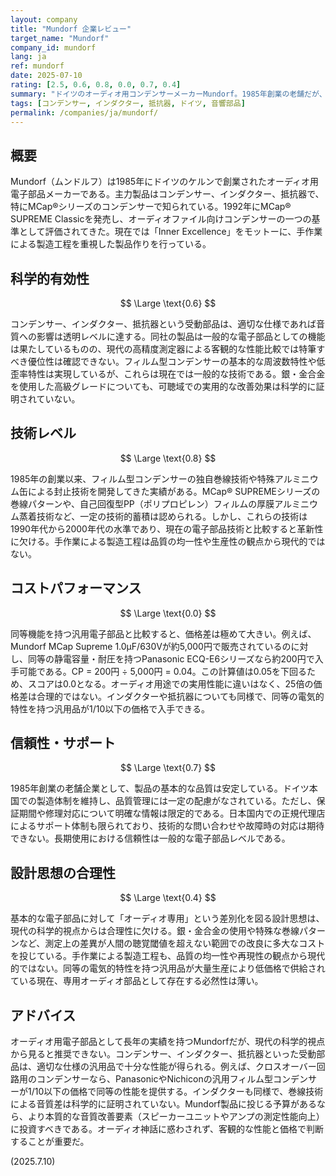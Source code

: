 ```yaml
---
layout: company
title: "Mundorf 企業レビュー"
target_name: "Mundorf"
company_id: mundorf
lang: ja
ref: mundorf
date: 2025-07-10
rating: [2.5, 0.6, 0.8, 0.0, 0.7, 0.4]
summary: "ドイツのオーディオ用コンデンサーメーカーMundorf。1985年創業の老舗だが、現代技術との比較では性能面で劣勢。高価格帯にも関わらず、同等機能を持つ汎用品が圧倒的に低価格で入手可能。"
tags: [コンデンサー, インダクター, 抵抗器, ドイツ, 音響部品]
permalink: /companies/ja/mundorf/
---
```


## 概要

Mundorf（ムンドルフ）は1985年にドイツのケルンで創業されたオーディオ用電子部品メーカーである。主力製品はコンデンサー、インダクター、抵抗器で、特にMCap®シリーズのコンデンサーで知られている。1992年にMCap® SUPREME Classicを発売し、オーディオファイル向けコンデンサーの一つの基準として評価されてきた。現在では「Inner Excellence」をモットーに、手作業による製造工程を重視した製品作りを行っている。

## 科学的有効性

$$ \Large \text{0.6} $$

コンデンサー、インダクター、抵抗器という受動部品は、適切な仕様であれば音質への影響は透明レベルに達する。同社の製品は一般的な電子部品としての機能は果たしているものの、現代の高精度測定器による客観的な性能比較では特筆すべき優位性は確認できない。フィルム型コンデンサーの基本的な周波数特性や低歪率特性は実現しているが、これらは現在では一般的な技術である。銀・金合金を使用した高級グレードについても、可聴域での実用的な改善効果は科学的に証明されていない。

## 技術レベル

$$ \Large \text{0.8} $$

1985年の創業以来、フィルム型コンデンサーの独自巻線技術や特殊アルミニウム缶による封止技術を開発してきた実績がある。MCap® SUPREMEシリーズの巻線パターンや、自己回復型PP（ポリプロピレン）フィルムの厚膜アルミニウム蒸着技術など、一定の技術的蓄積は認められる。しかし、これらの技術は1990年代から2000年代の水準であり、現在の電子部品技術と比較すると革新性に欠ける。手作業による製造工程は品質の均一性や生産性の観点から現代的ではない。

## コストパフォーマンス

$$ \Large \text{0.0} $$

同等機能を持つ汎用電子部品と比較すると、価格差は極めて大きい。例えば、Mundorf MCap Supreme 1.0μF/630Vが約5,000円で販売されているのに対し、同等の静電容量・耐圧を持つPanasonic ECQ-E6シリーズなら約200円で入手可能である。CP = 200円 ÷ 5,000円 = 0.04。この計算値は0.05を下回るため、スコアは0.0となる。オーディオ用途での実用性能に違いはなく、25倍の価格差は合理的ではない。インダクターや抵抗器についても同様で、同等の電気的特性を持つ汎用品が1/10以下の価格で入手できる。

## 信頼性・サポート

$$ \Large \text{0.7} $$

1985年創業の老舗企業として、製品の基本的な品質は安定している。ドイツ本国での製造体制を維持し、品質管理には一定の配慮がなされている。ただし、保証期間や修理対応について明確な情報は限定的である。日本国内での正規代理店によるサポート体制も限られており、技術的な問い合わせや故障時の対応は期待できない。長期使用における信頼性は一般的な電子部品レベルである。

## 設計思想の合理性

$$ \Large \text{0.4} $$

基本的な電子部品に対して「オーディオ専用」という差別化を図る設計思想は、現代の科学的視点からは合理性に欠ける。銀・金合金の使用や特殊な巻線パターンなど、測定上の差異が人間の聴覚閾値を超えない範囲での改良に多大なコストを投じている。手作業による製造工程も、品質の均一性や再現性の観点から現代的ではない。同等の電気的特性を持つ汎用品が大量生産により低価格で供給されている現在、専用オーディオ部品として存在する必然性は薄い。

## アドバイス

オーディオ用電子部品として長年の実績を持つMundorfだが、現代の科学的視点から見ると推奨できない。コンデンサー、インダクター、抵抗器といった受動部品は、適切な仕様の汎用品で十分な性能が得られる。例えば、クロスオーバー回路用のコンデンサーなら、PanasonicやNichiconの汎用フィルム型コンデンサーが1/10以下の価格で同等の性能を提供する。インダクターも同様で、巻線技術による音質差は科学的に証明されていない。Mundorf製品に投じる予算があるなら、より本質的な音質改善要素（スピーカーユニットやアンプの測定性能向上）に投資すべきである。オーディオ神話に惑わされず、客観的な性能と価格で判断することが重要だ。

(2025.7.10)